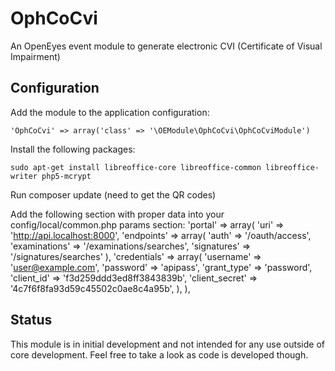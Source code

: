 # OphCoCvi

An OpenEyes event module to generate electronic CVI (Certificate of Visual Impairment)

## Configuration

Add the module to the application configuration:

    'OphCoCvi' => array('class' => '\OEModule\OphCoCvi\OphCoCviModule')

Install the following packages:

    sudo apt-get install libreoffice-core libreoffice-common libreoffice-writer php5-mcrypt

Run composer update (need to get the QR codes)

Add the following section with proper data into your config/local/common.php params section:
    'portal' => array(
                'uri' => 'http://api.localhost:8000',
                'endpoints' => array(
                    'auth' => '/oauth/access',
                    'examinations' => '/examinations/searches',
                    'signatures' => '/signatures/searches'
                ),
                'credentials' => array(
                    'username' => 'user@example.com',
                    'password' => 'apipass',
                    'grant_type' => 'password',
                    'client_id' => 'f3d259ddd3ed8ff3843839b',
                    'client_secret' => '4c7f6f8fa93d59c45502c0ae8c4a95b',
                ),
            ),

## Status

This module is in initial development and not intended for any use outside of core development. Feel free to take a look as code is developed though.


